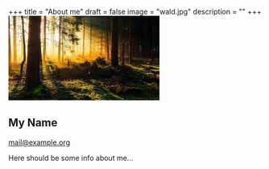 +++
title = "About me"
draft = false
image = "wald.jpg"
description = ""
+++
![](wald.jpg)

## My Name

mail@example.org

Here should be some info about me...
